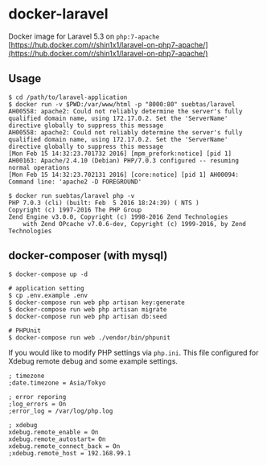 # docker-laravel

Docker image for Laravel 5.3 on `php:7-apache`
[https://hub.docker.com/r/shin1x1/laravel-on-php7-apache/](https://hub.docker.com/r/shin1x1/laravel-on-php7-apache/)


## Usage

```
$ cd /path/to/laravel-application
$ docker run -v $PWD:/var/www/html -p "8000:80" suebtas/laravel
AH00558: apache2: Could not reliably determine the server's fully qualified domain name, using 172.17.0.2. Set the 'ServerName' directive globally to suppress this message
AH00558: apache2: Could not reliably determine the server's fully qualified domain name, using 172.17.0.2. Set the 'ServerName' directive globally to suppress this message
[Mon Feb 15 14:32:23.701732 2016] [mpm_prefork:notice] [pid 1] AH00163: Apache/2.4.10 (Debian) PHP/7.0.3 configured -- resuming normal operations
[Mon Feb 15 14:32:23.702131 2016] [core:notice] [pid 1] AH00094: Command line: 'apache2 -D FOREGROUND'

$ docker run suebtas/laravel php -v
PHP 7.0.3 (cli) (built: Feb  5 2016 18:24:39) ( NTS )
Copyright (c) 1997-2016 The PHP Group
Zend Engine v3.0.0, Copyright (c) 1998-2016 Zend Technologies
    with Zend OPcache v7.0.6-dev, Copyright (c) 1999-2016, by Zend Technologies
```

## docker-composer (with mysql)

```
$ docker-compose up -d

# application setting
$ cp .env.example .env
$ docker-compose run web php artisan key:generate
$ docker-compose run web php artisan migrate
$ docker-compose run web php artisan db:seed

# PHPUnit
$ docker-compose run web ./vendor/bin/phpunit
```

If you would like to modify PHP settings via `php.ini`. This file configured for Xdebug remote debug and some example settings.

```
; timezone
;date.timezone = Asia/Tokyo

; error reporing
;log_errors = On
;error_log = /var/log/php.log

; xdebug
xdebug.remote_enable = On
xdebug.remote_autostart= On
xdebug.remote_connect_back = On
;xdebug.remote_host = 192.168.99.1
```
